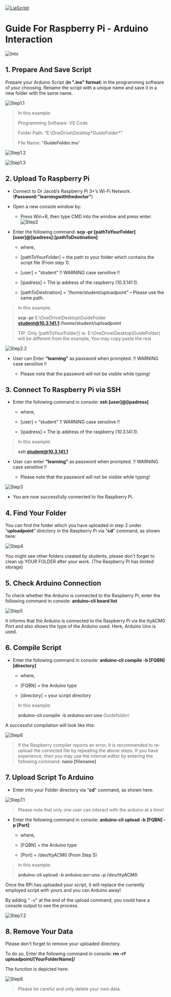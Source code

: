 
[![LiaScript](https://raw.githubusercontent.com/LiaScript/LiaScript/master/badges/course.svg)](https://liascript.github.io/course/?https://raw.githubusercontent.com/Mr-Nair/Hiwi-Arduino/main/Guide.md)

# Guide For Raspberry Pi - Arduino Interaction  
![Into](Images\Arduino_Uno.jpg "")

## 1. Prepare And Save Script

Prepare your Arduino Script (**in ".ino" format**) in the programming software of your choosing. Rename the script with a unique name and save it in a new folder with the same name. 

![Step1.1](Images\GStep1.2.png "")

> In this example:    
>
> Programming Software: VS Code
>
> Folder Path: “E:\OneDrive\Desktop\**GuideFolder**” 
>
> File Name: "**GuideFolder.ino**"

![Step1.2](Images\GStep1.3.png "")

![Step1.3](Images\GStep1.1.png "")

## 2. Upload To Raspberry Pi

* Connect to Dr Jacob’s Raspberry Pi 3+’s Wi-Fi Network. (**Password:"learningwiththedoctor"**)
* Open a new console window by: 

    * Press Win+R, then type CMD into the window and press enter.
  ![Step2](Images\GStep2.png "")  

* Enter the following command: **scp -pr [pathToYourFolder] [user]@[ipadress]:[pathToDestination]** 

    * where,

    * [pathToYourFolder] = the path to your folder which contains the script file (From step 1).
    * [user] = “student” !! WARNING case sensitive !! 
    * [ipadress] = The ip address of the raspberry (10.3.141.1).
    * [pathToDestination] = “/home/student/uploadpoint” – Please use the same path.  

> In this example:
> 
> **scp -pr** E:\OneDrive\Desktop\GuideFolder **student@10.3.141.1:/home/student/uploadpoint** 
>
> TIP: Only [pathToYourFolder]( ie. E:\OneDrive\Desktop\GuideFolder) will be different from the example, You may copy paste the rest.

![Step2.2](Images\GStep2.2.png "") 


* User can Enter **“learning”** as password when prompted. !! WARNING case sensitive !!

    * Please note that the password will not be visible while typing!

## 3. Connect To Raspberry Pi via SSH

* Enter the following command in console: **ssh [user]@[ipadress]**

    * where,

    * [user] = “student” !! WARNING case sensitive !! 
    * [ipadress] = The ip address of the raspberry (10.3.141.1).


> In this example:
> 
> **ssh student@10.3.141.1**

* User can enter **“learning”** as password when prompted. !! WARNING case sensitive !!

    * Please note that the password will not be visible while typing!

![Step3](Images\GStep3.png "")

* You are now successfully connected to the Raspberry Pi.

## 4. Find Your Folder 

You can find the folder which you have uploaded in step 2 under “**uploadpoint**” directory in the Raspberry Pi via "**cd**" command, as shown here:

![Step4](Images\GStep4.png "")

You might see other folders created by students, please don't forget to clean up YOUR FOLDER after your work. (The Raspberry Pi has limited storage) 

## 5. Check Arduino Connection

To check whether the Arduino is connected to the Raspberry Pi, enter the following command in console: **arduino-cli board list**

![Step5](Images\GStep5.png "")

It informs that the Arduino is connected to the Raspberry Pi via the ttyACM0 Port and also shows the type of the Arduino used. Here, Arduino Uno is used.

## 6. Compile Script

* Enter the following command in console: **arduino-cli compile -b [FQBN] [directory]** 

    * where,

    * [FQBN] = the Arduino type 
    * [directory] = your script directory 

> In this example:
> 
> **arduino-cli compile -b arduino:avr:uno** Guidefolder/ 

A successful compilation will look like this: 

![Step6](Images\GStep6.png "")

> If the Raspberry compiler reports an error, It is recommended to re-upload the corrected file by repeating the above steps. If you have experience, then you may use the internal editor by entering the following command: **nano [filename]** 

## 7. Upload Script To Arduino

* Enter into your Folder directory via "**cd**" command, as shown here:

![Step7.1](Images\GStep7.1.png "")

> Please note that only one user can interact with the arduino at a time!

* Enter the following command in console: **arduino-cli upload -b [FQBN] -p [Port]** 

    * where,

    * [FQBN] = the Arduino type 
    * [Port] = /dev/ttyACM0 (From Step 5) 

> In this example:
> 
> **arduino-cli upload -b arduino:avr:uno -p /dev/ttyACM0** 

Once the RPi has uploaded your script, it will replace the currently employed script with yours and you can Arduino away!

By adding “ -v” at the end of the upload command, you could have a console output to see the process.

![Step7.2](Images\GStep7.2.png "")

## 8. Remove Your Data

Please don't forget to remove your uploaded directory.

To do so, Enter the following command in console: **rm -rf uploadpoint/[YourFolderName]/**

The function is depicted here:

![Step8](Images\GStep8.png "")

> Please be careful and only delete your own data.

